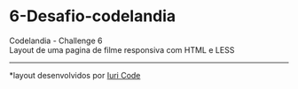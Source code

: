 # 6-Desafio-codelandia
Codelandia - Challenge 6  <br>
Layout de uma pagina de filme responsiva com HTML e LESS
<br>
<hr>
*layout  desenvolvidos por <a href="https://www.instagram.com/iuricode/" target="_blank">Iuri Code</a>
